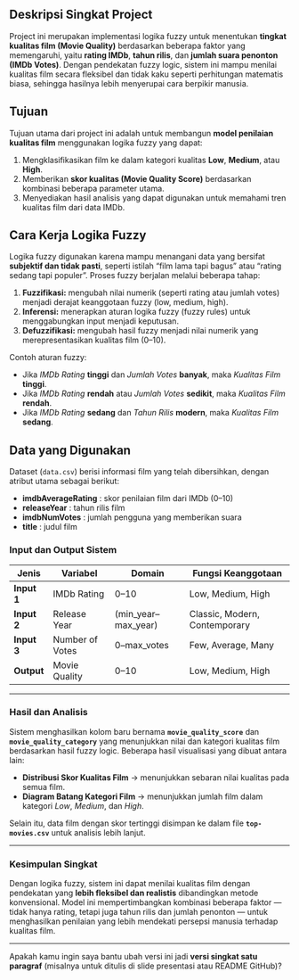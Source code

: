 ## Deskripsi Singkat Project
Project ini merupakan implementasi logika fuzzy untuk menentukan **tingkat kualitas film (Movie Quality)** berdasarkan beberapa faktor yang memengaruhi, yaitu **rating IMDb**, **tahun rilis**, dan **jumlah suara penonton (IMDb Votes)**. Dengan pendekatan fuzzy logic, sistem ini mampu menilai kualitas film secara fleksibel dan tidak kaku seperti perhitungan matematis biasa, sehingga hasilnya lebih menyerupai cara berpikir manusia.

## Tujuan
Tujuan utama dari project ini adalah untuk membangun **model penilaian kualitas film** menggunakan logika fuzzy yang dapat:
1. Mengklasifikasikan film ke dalam kategori kualitas **Low**, **Medium**, atau **High**.
2. Memberikan **skor kualitas (Movie Quality Score)** berdasarkan kombinasi beberapa parameter utama.
3. Menyediakan hasil analisis yang dapat digunakan untuk memahami tren kualitas film dari data IMDb.

## Cara Kerja Logika Fuzzy
Logika fuzzy digunakan karena mampu menangani data yang bersifat **subjektif dan tidak pasti**, seperti istilah “film lama tapi bagus” atau “rating sedang tapi populer”.
Proses fuzzy berjalan melalui beberapa tahap:
1. **Fuzzifikasi:** mengubah nilai numerik (seperti rating atau jumlah votes) menjadi derajat keanggotaan fuzzy (low, medium, high).
2. **Inferensi:** menerapkan aturan logika fuzzy (fuzzy rules) untuk menggabungkan input menjadi keputusan.
3. **Defuzzifikasi:** mengubah hasil fuzzy menjadi nilai numerik yang merepresentasikan kualitas film (0–10).

Contoh aturan fuzzy:
* Jika *IMDb Rating* **tinggi** dan *Jumlah Votes* **banyak**, maka *Kualitas Film* **tinggi**.
* Jika *IMDb Rating* **rendah** atau *Jumlah Votes* **sedikit**, maka *Kualitas Film* **rendah**.
* Jika *IMDb Rating* **sedang** dan *Tahun Rilis* **modern**, maka *Kualitas Film* **sedang**.

## Data yang Digunakan
Dataset (`data.csv`) berisi informasi film yang telah dibersihkan, dengan atribut utama sebagai berikut:
* **imdbAverageRating** : skor penilaian film dari IMDb (0–10)
* **releaseYear** : tahun rilis film
* **imdbNumVotes** : jumlah pengguna yang memberikan suara
* **title** : judul film

### **Input dan Output Sistem**

| Jenis       | Variabel        | Domain              | Fungsi Keanggotaan            |
| ----------- | --------------- | ------------------- | ----------------------------- |
| **Input 1** | IMDb Rating     | 0–10                | Low, Medium, High             |
| **Input 2** | Release Year    | (min_year–max_year) | Classic, Modern, Contemporary |
| **Input 3** | Number of Votes | 0–max_votes         | Few, Average, Many            |
| **Output**  | Movie Quality   | 0–10                | Low, Medium, High             |

---

### **Hasil dan Analisis**

Sistem menghasilkan kolom baru bernama **`movie_quality_score`** dan **`movie_quality_category`** yang menunjukkan nilai dan kategori kualitas film berdasarkan hasil fuzzy logic.
Beberapa hasil visualisasi yang dibuat antara lain:

* **Distribusi Skor Kualitas Film** → menunjukkan sebaran nilai kualitas pada semua film.
* **Diagram Batang Kategori Film** → menunjukkan jumlah film dalam kategori *Low*, *Medium*, dan *High*.

Selain itu, data film dengan skor tertinggi disimpan ke dalam file **`top-movies.csv`** untuk analisis lebih lanjut.

---

### **Kesimpulan Singkat**

Dengan logika fuzzy, sistem ini dapat menilai kualitas film dengan pendekatan yang **lebih fleksibel dan realistis** dibandingkan metode konvensional. Model ini mempertimbangkan kombinasi beberapa faktor — tidak hanya rating, tetapi juga tahun rilis dan jumlah penonton — untuk menghasilkan penilaian yang lebih mendekati persepsi manusia terhadap kualitas film.

---

Apakah kamu ingin saya bantu ubah versi ini jadi **versi singkat satu paragraf** (misalnya untuk ditulis di slide presentasi atau README GitHub)?
